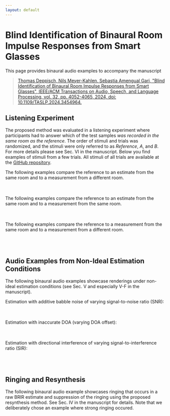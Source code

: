 ```yaml
---
layout: default
---
```


<script src="https://cdn.rawgit.com/download/polymer-cdn/1.5.0/lib/webcomponentsjs/webcomponents-lite.min.js"></script>
<link href="https://maxcdn.bootstrapcdn.com/font-awesome/4.7.0/css/font-awesome.min.css" rel="stylesheet" integrity="sha384-wvfXpqpZZVQGK6TAh5PVlGOfQNHSoD2xbE+QkPxCAFlNEevoEH3Sl0sibVcOQVnN" crossorigin="anonymous">
<link rel="stylesheet" href="thirdparty/trackswitch-js/trackswitch.min.css" />
<script src="https://code.jquery.com/jquery-3.2.1.min.js" integrity="sha256-hwg4gsxgFZhOsEEamdOYGBf13FyQuiTwlAQgxVSNgt4=" crossorigin="anonymous"></script>
<script src="thirdparty/trackswitch-js/trackswitch.min.js"></script>
<script type="text/javascript">
    var settings = {
        onlyradiosolo: true,
        repeat: true,
    };

    jQuery(document).ready(function() {
        jQuery(".player").trackSwitch(settings); 
    });
</script>

# Blind Identification of Binaural Room Impulse Responses from Smart Glasses

This page provides binaural audio examples to accompany the manuscript
> [Thomas Deppisch, Nils Meyer-Kahlen, Sebastia Amengual Gari, "Blind Identification of Binaural Room Impulse Responses from Smart Glasses", IEEE/ACM Transactions on Audio, Speech, and Language Processing, vol. 32, pp. 4052-4065, 2024, doi: 10.1109/TASLP.2024.3454964.](https://ieeexplore.ieee.org/document/10666277)

## Listening Experiment
The proposed method was evaluated in a listening experiment where participants had to answer which of the test samples _was recorded in the same room as the reference_. The order of stimuli and trials was randomized, and the stimuli were only referred to as _Reference_, _A_, and _B_. For more details please see Sec. VI in the manuscript. Below you find examples of stimuli from a few trials. All stimuli of all trials are available at the [GitHub repository](https://github.com/facebookresearch/GlassesRoomID/tree/main/experimentStimuli).

The following examples compare the reference to an estimate from the same room and to a measurement from a different room.
<div class="player">
    <ts-track title="Reference MeetingRoom">
        <ts-source src="experimentStimuli/trial1_reference_meetingRoom_male_l.wav"></ts-source>
    </ts-track>
    <ts-track title="Estimate MeetingRoom">
        <ts-source src="experimentStimuli/trial1_estimate_meetingRoom_male_r.wav"></ts-source>
    </ts-track>
    <ts-track title="Measurement LabRoomDry">
        <ts-source src="experimentStimuli/trial1_other_labRoomDry_male_r.wav"></ts-source>
    </ts-track>
</div>

<div class="player">
    <ts-track title="Reference LabRoomDry">
        <ts-source src="experimentStimuli/trial82_reference_labRoomDry_female_r.wav"></ts-source>
    </ts-track>
    <ts-track title="Estimate LabRoomDry">
        <ts-source src="experimentStimuli/trial82_estimate_labRoomDry_female_l.wav"></ts-source>
    </ts-track>
    <ts-track title="Measurement LabRoomRev">
        <ts-source src="experimentStimuli/trial82_other_labRoomRev_female_l.wav"></ts-source>
    </ts-track>
</div>

<div class="player">
    <ts-track title="Reference LabRoomRev">
        <ts-source src="experimentStimuli/trial41_reference_labRoomRev_female_l.wav"></ts-source>
    </ts-track>
    <ts-track title="Estimate LabRoomRev">
        <ts-source src="experimentStimuli/trial41_estimate_labRoomRev_female_r.wav"></ts-source>
    </ts-track>
    <ts-track title="Measurement MeetingRoom">
        <ts-source src="experimentStimuli/trial41_other_meetingRoom_female_r.wav"></ts-source>
    </ts-track>
</div>

<div class="player">
    <ts-track title="Reference LabRoomRev">
        <ts-source src="experimentStimuli/trial66_reference_labRoomRev_male_l.wav"></ts-source>
    </ts-track>
    <ts-track title="Estimate LabRoomRev">
        <ts-source src="experimentStimuli/trial66_estimate_labRoomRev_male_r.wav"></ts-source>
    </ts-track>
    <ts-track title="Measurement LabRoomDry">
        <ts-source src="experimentStimuli/trial66_other_labRoomDry_male_r.wav"></ts-source>
    </ts-track>
</div>

<br/><br/>
The following examples compare the reference to an estimate from the same room and to a measurement from the same room.
<div class="player">
    <ts-track title="Reference MeetingRoom">
        <ts-source src="experimentStimuli/trial5_reference_meetingRoom_male_l.wav"></ts-source>
    </ts-track>
    <ts-track title="Estimate MeetingRoom">
        <ts-source src="experimentStimuli/trial5_estimate_meetingRoom_male_r.wav"></ts-source>
    </ts-track>
    <ts-track title="Measurement MeetingRoom">
        <ts-source src="experimentStimuli/trial5_same_meetingRoom_male_r.wav"></ts-source>
    </ts-track>
</div>

<div class="player">
    <ts-track title="Reference LabRoomRev">
        <ts-source src="experimentStimuli/trial60_reference_labRoomRev_female_r.wav"></ts-source>
    </ts-track>
    <ts-track title="Estimate LabRoomRev">
        <ts-source src="experimentStimuli/trial60_estimate_labRoomRev_female_l.wav"></ts-source>
    </ts-track>
    <ts-track title="Measurement LabRoomRev">
        <ts-source src="experimentStimuli/trial60_same_labRoomRev_female_l.wav"></ts-source>
    </ts-track>
</div>

<div class="player">
    <ts-track title="Reference LabRoomDry">
        <ts-source src="experimentStimuli/trial40_reference_labRoomDry_female_l.wav"></ts-source>
    </ts-track>
    <ts-track title="Estimate LabRoomDry">
        <ts-source src="experimentStimuli/trial40_estimate_labRoomDry_female_r.wav"></ts-source>
    </ts-track>
    <ts-track title="Measurement LabRoomDry">
        <ts-source src="experimentStimuli/trial40_same_labRoomDry_female_r.wav"></ts-source>
    </ts-track>
</div>

<br/><br/>
The following examples compare the reference to a measurement from the same room and to a measurement from a different room.
<div class="player">
    <ts-track title="Reference MeetingRoom">
        <ts-source src="experimentStimuli/trial3_reference_meetingRoom_male_l.wav"></ts-source>
    </ts-track>
    <ts-track title="Measurement MeetingRoom">
        <ts-source src="experimentStimuli/trial3_same_meetingRoom_male_r.wav"></ts-source>
    </ts-track>
    <ts-track title="Measurement LabRoomDry">
        <ts-source src="experimentStimuli/trial3_other_labRoomDry_male_r.wav"></ts-source>
    </ts-track>
</div>

<div class="player">
    <ts-track title="Reference LabRoomRev">
        <ts-source src="experimentStimuli/trial58_reference_labRoomRev_female_r.wav"></ts-source>
    </ts-track>
    <ts-track title="Measurement LabRoomRev">
        <ts-source src="experimentStimuli/trial58_same_labRoomRev_female_l.wav"></ts-source>
    </ts-track>
    <ts-track title="Measurement MeetingRoom">
        <ts-source src="experimentStimuli/trial58_other_meetingRoom_female_l.wav"></ts-source>
    </ts-track>
</div>

<div class="player">
    <ts-track title="Reference LabRoomDry">
        <ts-source src="experimentStimuli/trial24_reference_labRoomDry_male_r.wav"></ts-source>
    </ts-track>
    <ts-track title="Measurement LabRoomDry">
        <ts-source src="experimentStimuli/trial24_same_labRoomDry_male_l.wav"></ts-source>
    </ts-track>
    <ts-track title="Measurement LabRoomRev">
        <ts-source src="experimentStimuli/trial24_other_labRoomRev_male_l.wav"></ts-source>
    </ts-track>
</div>

<br/><br/>
## Audio Examples from Non-Ideal Estimation Conditions
The following binaural audio examples showcase renderings under non-ideal estimation conditions (see Sec. V and especially V-F in the manuscript).

Estimation with additive babble noise of varying signal-to-noise ratio (SNR):
<div class="player">
    <ts-track title="Reference LabRoomDry">
        <ts-source src="additionalRenderings/noise/labRoomDryRightLsp_gt.wav"></ts-source>
    </ts-track>
    <ts-track title="Estimate LabRoomDry, infinite SNR">
        <ts-source src="additionalRenderings/noise/labRoomDryRightLsp_resynth_snrInf.wav"></ts-source>
    </ts-track>
    <ts-track title="Estimate LabRoomDry, 20 dB SNR">
        <ts-source src="additionalRenderings/noise/labRoomDryRightLsp_resynth_snr20.wav"></ts-source>
    </ts-track>
    <ts-track title="Estimate LabRoomDry, 12 dB SNR">
        <ts-source src="additionalRenderings/noise/labRoomDryRightLsp_resynth_snr12.wav"></ts-source>
    </ts-track>
    <ts-track title="Estimate LabRoomDry, 6 dB SNR">
        <ts-source src="additionalRenderings/noise/labRoomDryRightLsp_resynth_snr6.wav"></ts-source>
    </ts-track>
</div>

<div class="player">
    <ts-track title="Reference LabRoomRev">
        <ts-source src="additionalRenderings/noise/labRoomRevLeftLsp_gt.wav"></ts-source>
    </ts-track>
    <ts-track title="Estimate LabRoomRev, infinite SNR">
        <ts-source src="additionalRenderings/noise/labRoomRevLeftLsp_resynth_snrInf.wav"></ts-source>
    </ts-track>
    <ts-track title="Estimate LabRoomRev, 20 dB SNR">
        <ts-source src="additionalRenderings/noise/labRoomRevLeftLsp_resynth_snr20.wav"></ts-source>
    </ts-track>
    <ts-track title="Estimate LabRoomRev, 12 dB SNR">
        <ts-source src="additionalRenderings/noise/labRoomRevLeftLsp_resynth_snr12.wav"></ts-source>
    </ts-track>
    <ts-track title="Estimate LabRoomRev, 6 dB SNR">
        <ts-source src="additionalRenderings/noise/labRoomRevLeftLsp_resynth_snr6.wav"></ts-source>
    </ts-track>
</div>

<div class="player">
    <ts-track title="Reference MeetingRoom">
        <ts-source src="additionalRenderings/noise/meetingRoomLeftLsp_gt.wav"></ts-source>
    </ts-track>
    <ts-track title="Estimate MeetingRoom, infinite SNR">
        <ts-source src="additionalRenderings/noise/meetingRoomLeftLsp_resynth_snrInf.wav"></ts-source>
    </ts-track>
    <ts-track title="Estimate MeetingRoom, 20 dB SNR">
        <ts-source src="additionalRenderings/noise/meetingRoomLeftLsp_resynth_snr20.wav"></ts-source>
    </ts-track>
    <ts-track title="Estimate MeetingRoom, 12 dB SNR">
        <ts-source src="additionalRenderings/noise/meetingRoomLeftLsp_resynth_snr12.wav"></ts-source>
    </ts-track>
    <ts-track title="Estimate MeetingRoom, 6 dB SNR">
        <ts-source src="additionalRenderings/noise/meetingRoomLeftLsp_resynth_snr6.wav"></ts-source>
    </ts-track>
</div>

<br/><br/>
Estimation with inaccurate DOA (varying DOA offset):
<div class="player">
    <ts-track title="Reference LabRoomDry">
        <ts-source src="additionalRenderings/doaOffset/labRoomDryRightLsp_gt.wav"></ts-source>
    </ts-track>
    <ts-track title="Estimate LabRoomDry, 0 deg offset">
        <ts-source src="additionalRenderings/doaOffset/labRoomDryRightLsp_resynth_doaOffset0.wav"></ts-source>
    </ts-track>
    <ts-track title="Estimate LabRoomDry, 10 deg offset">
        <ts-source src="additionalRenderings/doaOffset/labRoomDryRightLsp_resynth_doaOffset10.wav"></ts-source>
    </ts-track>
    <ts-track title="Estimate LabRoomDry, 20 deg offset">
        <ts-source src="additionalRenderings/doaOffset/labRoomDryRightLsp_resynth_doaOffset20.wav"></ts-source>
    </ts-track>
    <ts-track title="Estimate LabRoomDry, 40 deg offset">
        <ts-source src="additionalRenderings/doaOffset/labRoomDryRightLsp_resynth_doaOffset40.wav"></ts-source>
    </ts-track>
    <ts-track title="Estimate LabRoomDry, 60 deg offset">
        <ts-source src="additionalRenderings/doaOffset/labRoomDryRightLsp_resynth_doaOffset60.wav"></ts-source>
    </ts-track>
    <ts-track title="Estimate LabRoomDry, 90 deg offset">
        <ts-source src="additionalRenderings/doaOffset/labRoomDryRightLsp_resynth_doaOffset90.wav"></ts-source>
    </ts-track>
</div>

<div class="player">
    <ts-track title="Reference LabRoomRev">
        <ts-source src="additionalRenderings/doaOffset/labRoomRevLeftLsp_gt.wav"></ts-source>
    </ts-track>
    <ts-track title="Estimate LabRoomRev, 0 deg offset">
        <ts-source src="additionalRenderings/doaOffset/labRoomRevLeftLsp_resynth_doaOffset0.wav"></ts-source>
    </ts-track>
    <ts-track title="Estimate LabRoomRev, 10 deg offset">
        <ts-source src="additionalRenderings/doaOffset/labRoomRevLeftLsp_resynth_doaOffset10.wav"></ts-source>
    </ts-track>
    <ts-track title="Estimate LabRoomRev, 20 deg offset">
        <ts-source src="additionalRenderings/doaOffset/labRoomRevLeftLsp_resynth_doaOffset20.wav"></ts-source>
    </ts-track>
    <ts-track title="Estimate LabRoomRev, 40 deg offset">
        <ts-source src="additionalRenderings/doaOffset/labRoomRevLeftLsp_resynth_doaOffset40.wav"></ts-source>
    </ts-track>
    <ts-track title="Estimate LabRoomRev, 60 deg offset">
        <ts-source src="additionalRenderings/doaOffset/labRoomRevLeftLsp_resynth_doaOffset60.wav"></ts-source>
    </ts-track>
    <ts-track title="Estimate LabRoomRev, 90 deg offset">
        <ts-source src="additionalRenderings/doaOffset/labRoomRevLeftLsp_resynth_doaOffset90.wav"></ts-source>
    </ts-track>
</div>

<div class="player">
    <ts-track title="Reference MeetingRoom">
        <ts-source src="additionalRenderings/doaOffset/meetingRoomLeftLsp_gt.wav"></ts-source>
    </ts-track>
    <ts-track title="Estimate MeetingRoom, 0 deg offset">
        <ts-source src="additionalRenderings/doaOffset/meetingRoomLeftLsp_resynth_doaOffset0.wav"></ts-source>
    </ts-track>
    <ts-track title="Estimate MeetingRoom, 10 deg offset">
        <ts-source src="additionalRenderings/doaOffset/meetingRoomLeftLsp_resynth_doaOffset10.wav"></ts-source>
    </ts-track>
    <ts-track title="Estimate MeetingRoom, 20 deg offset">
        <ts-source src="additionalRenderings/doaOffset/meetingRoomLeftLsp_resynth_doaOffset20.wav"></ts-source>
    </ts-track>
    <ts-track title="Estimate MeetingRoom, 40 deg offset">
        <ts-source src="additionalRenderings/doaOffset/meetingRoomLeftLsp_resynth_doaOffset40.wav"></ts-source>
    </ts-track>
    <ts-track title="Estimate MeetingRoom, 60 deg offset">
        <ts-source src="additionalRenderings/doaOffset/meetingRoomLeftLsp_resynth_doaOffset60.wav"></ts-source>
    </ts-track>
    <ts-track title="Estimate MeetingRoom, 90 deg offset">
        <ts-source src="additionalRenderings/doaOffset/meetingRoomLeftLsp_resynth_doaOffset90.wav"></ts-source>
    </ts-track>
</div>

<br/><br/>
Estimation with directional interference of varying signal-to-interference ratio (SIR):
<div class="player">
    <ts-track title="Reference LabRoomDry">
        <ts-source src="additionalRenderings/interference/labRoomDryLeftLsp_gt.wav"></ts-source>
    </ts-track>
    <ts-track title="Estimate LabRoomDry, infinite SIR">
        <ts-source src="additionalRenderings/interference/labRoomDryLeftLsp_resynth_snrInf.wav"></ts-source>
    </ts-track>
    <ts-track title="Estimate LabRoomDry, 20 dB SIR">
        <ts-source src="additionalRenderings/interference/labRoomDryLeftLsp_resynth_snr20.wav"></ts-source>
    </ts-track>
    <ts-track title="Estimate LabRoomDry, 12 dB SIR">
        <ts-source src="additionalRenderings/interference/labRoomDryLeftLsp_resynth_snr12.wav"></ts-source>
    </ts-track>
    <ts-track title="Estimate LabRoomDry, 6 dB SIR">
        <ts-source src="additionalRenderings/interference/labRoomDryLeftLsp_resynth_snr6.wav"></ts-source>
    </ts-track>
    <ts-track title="Estimate LabRoomDry, 0 dB SIR">
        <ts-source src="additionalRenderings/interference/labRoomDryLeftLsp_resynth_snr0.wav"></ts-source>
    </ts-track>
</div>

<div class="player">
    <ts-track title="Reference LabRoomRev">
        <ts-source src="additionalRenderings/interference/labRoomRevRightLsp_gt.wav"></ts-source>
    </ts-track>
    <ts-track title="Estimate LabRoomRev, infinite SIR">
        <ts-source src="additionalRenderings/interference/labRoomRevRightLsp_resynth_snrInf.wav"></ts-source>
    </ts-track>
    <ts-track title="Estimate LabRoomRev, 20 dB SIR">
        <ts-source src="additionalRenderings/interference/labRoomRevRightLsp_resynth_snr20.wav"></ts-source>
    </ts-track>
    <ts-track title="Estimate LabRoomRev, 12 dB SIR">
        <ts-source src="additionalRenderings/interference/labRoomRevRightLsp_resynth_snr12.wav"></ts-source>
    </ts-track>
    <ts-track title="Estimate LabRoomRev, 6 dB SIR">
        <ts-source src="additionalRenderings/interference/labRoomRevRightLsp_resynth_snr6.wav"></ts-source>
    </ts-track>
    <ts-track title="Estimate LabRoomRev, 0 dB SIR">
        <ts-source src="additionalRenderings/interference/labRoomRevRightLsp_resynth_snr0.wav"></ts-source>
    </ts-track>
</div>

<div class="player">
    <ts-track title="Reference MeetingRoom">
        <ts-source src="additionalRenderings/interference/meetingRoomLeftLsp_gt.wav"></ts-source>
    </ts-track>
    <ts-track title="Estimate MeetingRoom, infinite SIR">
        <ts-source src="additionalRenderings/interference/meetingRoomLsp_resynth_snrInf.wav"></ts-source>
    </ts-track>
    <ts-track title="Estimate MeetingRoom, 20 dB SIR">
        <ts-source src="additionalRenderings/interference/meetingRoomLsp_resynth_snr20.wav"></ts-source>
    </ts-track>
    <ts-track title="Estimate MeetingRoom, 12 dB SIR">
        <ts-source src="additionalRenderings/interference/meetingRoomLsp_resynth_snr12.wav"></ts-source>
    </ts-track>
    <ts-track title="Estimate MeetingRoom, 6 dB SIR">
        <ts-source src="additionalRenderings/interference/meetingRoomLsp_resynth_snr6.wav"></ts-source>
    </ts-track>
    <ts-track title="Estimate MeetingRoom, 0 dB SIR">
        <ts-source src="additionalRenderings/interference/meetingRoomLsp_resynth_snr0.wav"></ts-source>
    </ts-track>
</div>

<br/><br/>
## Ringing and Resynthesis
The following binaural audio example showcases ringing that occurs in a raw BRIR estimate and suppression of the ringing using the proposed resynthesis method. See Sec. IV in the manuscript for details. Note that we deliberately chose an example where strong ringing occured.
<div class="player">
    <ts-track title="Reference">
        <ts-source src="ringingExample/meetingRoom_binaural_groundTruth.wav"></ts-source>
    </ts-track>
    <ts-track title="Raw Estimate">
        <ts-source src="ringingExample/meetingRoom_binaural_estimate.wav"></ts-source>
    </ts-track>
    <ts-track title="Resynthesized Estimate">
        <ts-source src="ringingExample/meetingRoom_binaural_resynthesized.wav"></ts-source>
    </ts-track>
</div>
